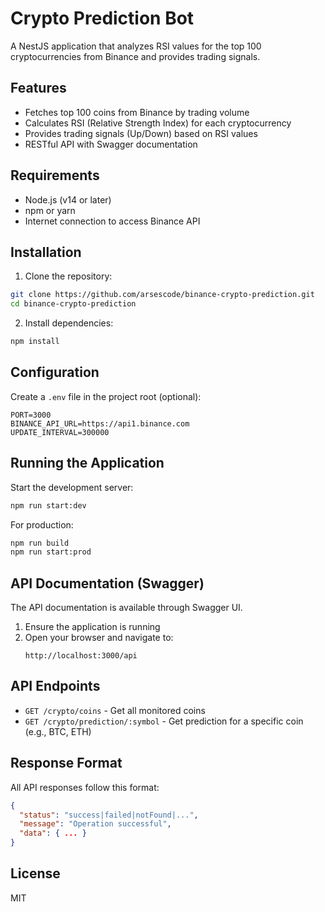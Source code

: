 # Crypto Prediction Bot

A NestJS application that analyzes RSI values for the top 100 cryptocurrencies from Binance and provides trading signals.

## Features

- Fetches top 100 coins from Binance by trading volume
- Calculates RSI (Relative Strength Index) for each cryptocurrency
- Provides trading signals (Up/Down) based on RSI values
- RESTful API with Swagger documentation

## Requirements

- Node.js (v14 or later)
- npm or yarn
- Internet connection to access Binance API

## Installation

1. Clone the repository:

```bash
git clone https://github.com/arsescode/binance-crypto-prediction.git
cd binance-crypto-prediction
```

2. Install dependencies:

```bash
npm install
```

## Configuration

Create a `.env` file in the project root (optional):

```
PORT=3000
BINANCE_API_URL=https://api1.binance.com
UPDATE_INTERVAL=300000
```

## Running the Application

Start the development server:

```bash
npm run start:dev
```

For production:

```bash
npm run build
npm run start:prod
```

## API Documentation (Swagger)

The API documentation is available through Swagger UI.

1. Ensure the application is running
2. Open your browser and navigate to:
   ```
   http://localhost:3000/api
   ```

## API Endpoints

- `GET /crypto/coins` - Get all monitored coins
- `GET /crypto/prediction/:symbol` - Get prediction for a specific coin (e.g., BTC, ETH)

## Response Format

All API responses follow this format:

```json
{
  "status": "success|failed|notFound|...",
  "message": "Operation successful",
  "data": { ... }
}
```

## License

MIT